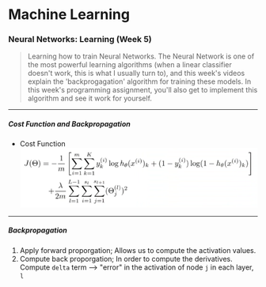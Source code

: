 # Machine Learning #
### Neural Networks: Learning (Week 5) ###

> Learning how to train Neural Networks. The Neural Network is one of the most powerful learning algorithms (when a linear classifier doesn't work, this is what I usually turn to), and this week's videos explain the 'backprogagation' algorithm for training these models. In this week's programming assignment, you'll also get to implement this algorithm and see it work for yourself. 

---
##### Cost Function and Backpropagation
- Cost Function
![nncost](img/week5-nncost.png)

---
##### Backpropagation
1. Apply forward proporgation; Allows us to compute the activation values.
2. Compute back proporgation; In order to compute the derivatives. Compute ```delta``` term --> "error" in the activation of node ```j``` in each layer, ```l```


